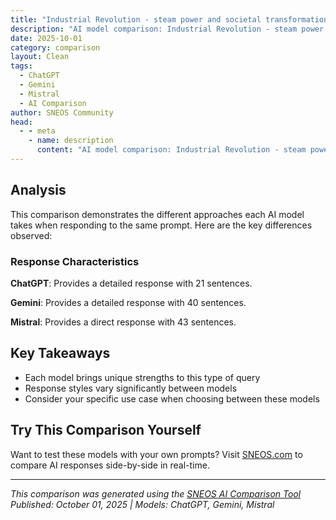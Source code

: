 ```yaml
---
title: "Industrial Revolution - steam power and societal transformation"
description: "AI model comparison: Industrial Revolution - steam power and societal transformation..."
date: 2025-10-01
category: comparison
layout: Clean
tags:
  - ChatGPT
  - Gemini
  - Mistral
  - AI Comparison
author: SNEOS Community
head:
  - - meta
    - name: description
      content: "AI model comparison: Industrial Revolution - steam power and societal transformation..."
---
```


<ChatComparison
  title="Industrial Revolution - steam power and societal transformation"
  prompt="Industrial Revolution - steam power and societal transformation"
  :responses='{
    "ChatGPT": "The Industrial Revolution, which began in the late 18th century and continued into the 19th century, marked a profound transformation in economic, social, and technological structures. One of the central drivers of this revolution was the development and widespread adoption of steam power.\n\n### Steam Power: Catalyst of the Industrial Revolution\n\n- **Invention and Development**: The steam engine\u2019s key advancements were made by inventors such as Thomas Newcomen in the early 1700s and James Watt in the late 18th century. Watt\u2019s improvements made steam engines more efficient and practical for diverse industrial uses.\n  \n- **Applications**: Steam power was used to drive machinery in factories, power locomotives, and propel steamships. This allowed industries to move away from reliance on water wheels or manual labor.\n\n- **Impact on Production**: Steam-powered machines dramatically increased production speed and scale, enabling mass production. This shift led to the rise of factories and mechanized manufacturing.\n\n### Societal Transformations\n\n- **Urbanization**: Steam-powered industries required centralized factories often located in urban areas. This contributed to a massive migration from rural to urban regions, fostering rapid urban growth.\n\n- **Labor and Workforce**: The nature of work changed significantly. Many people shifted from agricultural labor to factory jobs. While this created new employment opportunities, it also led to harsh working conditions and the rise of a distinct working class.\n\n- **Transportation and Trade**: Steam locomotives and ships revolutionized transportation, reducing costs and time for moving goods and people. This expanded domestic and international trade networks and supported economic growth.\n\n- **Economic Shift**: Steam power helped establish industrial capitalism as the dominant economic system. It facilitated the growth of new industries and urban middle classes, while also exacerbating economic inequalities.\n\n- **Social Change**: The Industrial Revolution encouraged changes in social structures and family life. Traditional roles shifted, education gained importance, and new social ideologies like socialism emerged in response to industrial capitalism\u0027s inequalities.\n\n### Summary\n\nSteam power was a revolutionary technology that not only transformed how goods were produced but also reshaped society at multiple levels\u2014economically, demographically, and culturally. It laid the foundation for the modern industrialized world.",
    "Gemini": "## The Industrial Revolution: Steam Power and Societal Transformation\n\nThe Industrial Revolution, a period of unprecedented technological advancement and societal upheaval, fundamentally reshaped the world between the late 18th and early 20th centuries.  While many factors contributed to this revolution, **steam power stands out as a central engine driving its progress and triggering profound societal transformations.**\n\n**Steam Power: The Catalyst for Industrialization:**\n\n* **From Human and Animal Labor to Machines:** Before the Industrial Revolution, production largely relied on human and animal muscle. Steam engines, fueled by coal, provided a readily available and powerful alternative.  This allowed for the mechanization of processes in various industries.\n* **Revolutionizing Textile Production:** Early steam engines were crucial in textile mills.  Power looms, powered by steam, dramatically increased weaving speed and volume.  Similarly, cotton gins, powered by steam, accelerated the processing of raw cotton.  This led to a boom in textile production and a shift from cottage industries to factory systems.\n* **Expanding Mining Operations:** Steam pumps were essential for draining water from mines, allowing for deeper and more extensive coal extraction. This provided a crucial fuel source for the growing number of steam engines across industries.  The symbiotic relationship between coal and steam power fueled further industrial growth.\n* **Transforming Transportation:** Steam power revolutionized transportation. Steam engines powered locomotives, creating railways that connected distant regions, facilitating trade and movement of people. Steamboats similarly transformed river and sea travel, enabling faster and more efficient transportation of goods and passengers.  This significantly reduced transportation costs and expanded market access.\n\n**Societal Transformations Driven by Steam Power and Industrialization:**\n\n* **Urbanization:** As factories emerged, people migrated from rural areas to urban centers in search of work. This rapid urbanization led to overcrowded cities, sanitation problems, and new social challenges.\n* **The Rise of the Factory System:**  The factory system centralized production under one roof, with workers operating machines powered by steam. This led to a loss of autonomy for workers and the emergence of a distinct working class.\n* **New Social Classes:** The Industrial Revolution created new social classes. A burgeoning middle class of factory owners, managers, and professionals emerged, while the working class faced harsh conditions and limited opportunities. This led to social tensions and the rise of labor movements.\n* **Changing Family Structures:** The shift to factory work often required entire families, including women and children, to work long hours. This disrupted traditional family structures and exposed children to dangerous working conditions.\n* **Increased Wealth and Consumption:** Industrialization led to increased productivity and the mass production of goods, making them more affordable and accessible. This fueled a rise in consumption and a higher standard of living for some, though this prosperity was not equally distributed.\n* **Environmental Degradation:** The widespread use of coal for steam power resulted in significant air and water pollution.  Industrial waste contaminated rivers and landscapes, leading to environmental degradation and health problems.\n* **Global Trade and Imperialism:** The Industrial Revolution fueled European imperialism as nations sought raw materials and new markets for their manufactured goods.  The superior military technology powered by steam, such as steam-powered warships, further facilitated colonial expansion.\n* **New Ideas and Ideologies:** The social and economic changes brought about by industrialization spurred new ideas and ideologies.  Socialism, communism, and liberalism emerged as competing visions for organizing society and addressing the inequalities created by industrial capitalism.\n* **Technological Advancements and Innovation:**  The success of steam power spurred further technological innovation. Scientists and engineers continued to improve steam engine efficiency, develop new technologies, and apply them to various industries. This created a self-perpetuating cycle of technological progress.\n\n**In conclusion, steam power played a pivotal role in the Industrial Revolution, acting as a catalyst for mechanization, increased production, and transformative changes across various sectors.**  While it brought about significant advancements in wealth and technology, it also had profound and often detrimental societal consequences, including urbanization, social inequality, environmental degradation, and the exploitation of labor.  Understanding the interconnectedness between steam power and these societal transformations is crucial for comprehending the long-term impact of the Industrial Revolution on the world we live in today. The legacies of this era, from its economic structures to its environmental challenges, continue to shape our societies and demand critical analysis and solutions.\n",
    "Mistral": "The Industrial Revolution, which began in Britain in the late 18th century, was a pivotal period in human history marked by significant technological, economic, and societal transformations. Steam power played a crucial role in driving these changes. Here\u2019s an overview of how steam power and the Industrial Revolution led to societal transformation:\n\n### Steam Power\n\n1. **James Watt and the Steam Engine**:\n   - James Watt\u0027s improvements to the steam engine in the 1760s and 1770s made it more efficient and practical for industrial use.\n   - The steam engine became a primary source of power for factories, mines, and transportation.\n\n2. **Transportation**:\n   - **Railways**: Steam-powered locomotives revolutionized land transportation, enabling the rapid movement of goods and people over long distances.\n   - **Steamships**: Steam-powered ships facilitated faster and more reliable maritime trade and travel, connecting distant markets and cultures.\n\n3. **Manufacturing**:\n   - Steam power allowed for the mechanization of production processes, leading to the establishment of large-scale factories.\n   - Industries such as textiles, iron, and coal saw significant growth and transformation due to the adoption of steam-powered machinery.\n\n### Societal Transformation\n\n1. **Urbanization**:\n   - The growth of factories led to the migration of people from rural areas to cities, resulting in rapid urbanization.\n   - Cities expanded to accommodate the influx of workers, leading to the development of urban infrastructure and services.\n\n2. **Economic Changes**:\n   - The Industrial Revolution shifted economies from agrarian to industrial, with manufacturing becoming a dominant sector.\n   - New economic models, such as capitalism and free markets, emerged and flourished.\n\n3. **Social Structure**:\n   - The rise of the industrial working class created new social dynamics and class divisions.\n   - The middle class, comprising factory owners, managers, and professionals, also grew in size and influence.\n\n4. **Labor and Working Conditions**:\n   - Factory work was often harsh and dangerous, with long hours and low wages.\n   - Child labor became prevalent, leading to social and legislative reforms aimed at improving working conditions.\n\n5. **Technological Innovation**:\n   - The Industrial Revolution spurred continuous technological innovation, leading to advancements in machinery, materials, and processes.\n   - This innovation fostered a culture of progress and development that continues to this day.\n\n6. **Global Impact**:\n   - The Industrial Revolution spread from Britain to other parts of Europe, North America, and eventually the rest of the world.\n   - It led to the globalization of trade and the establishment of colonial empires, which had profound effects on international relations and global economies.\n\n7. **Environmental Changes**:\n   - The increased use of coal and other fossil fuels for steam power led to significant environmental impacts, including air and water pollution.\n   - Industrial activities also resulted in deforestation and changes in land use.\n\n### Long-Term Effects\n\n1. **Economic Growth**:\n   - The Industrial Revolution laid the foundation for sustained economic growth and development.\n   - It led to the creation of modern industrial economies and the rise of global corporations.\n\n2. **Social Reforms**:\n   - The harsh conditions of industrial labor led to the development of labor unions and social reform movements.\n   - Governments began to implement regulations to protect workers and improve public health.\n\n3. **Cultural Shifts**:\n   - The Industrial Revolution brought about changes in cultural values, emphasizing efficiency, productivity, and innovation.\n   - It also influenced art, literature, and philosophy, reflecting the new realities of industrial society.\n\nIn summary, steam power was a key driver of the Industrial Revolution, leading to profound societal transformations that continue to shape the modern world. The shift from agrarian to industrial economies, the growth of cities, and the emergence of new social structures and technologies are all legacies of this transformative period."
  }'
  published-date="11:24"
/>

## Analysis

This comparison demonstrates the different approaches each AI model takes when responding to the same prompt. Here are the key differences observed:

### Response Characteristics

**ChatGPT**: Provides a detailed response with 21 sentences. 

**Gemini**: Provides a detailed response with 40 sentences. 

**Mistral**: Provides a direct response with 43 sentences. 

## Key Takeaways

- Each model brings unique strengths to this type of query
- Response styles vary significantly between models
- Consider your specific use case when choosing between these models

## Try This Comparison Yourself

Want to test these models with your own prompts? Visit [SNEOS.com](https://sneos.com) to compare AI responses side-by-side in real-time.

---

*This comparison was generated using the [SNEOS AI Comparison Tool](https://sneos.com)*
*Published: October 01, 2025 | Models: ChatGPT, Gemini, Mistral*
